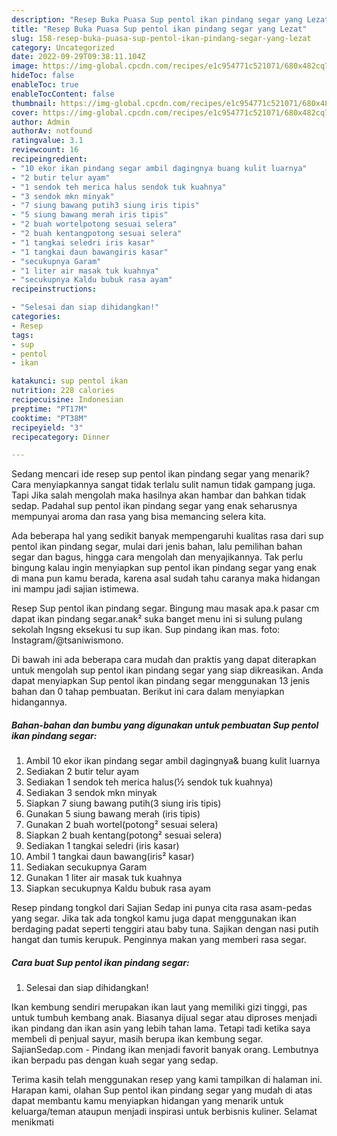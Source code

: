 ```yaml
---
description: "Resep Buka Puasa Sup pentol ikan pindang segar yang Lezat"
title: "Resep Buka Puasa Sup pentol ikan pindang segar yang Lezat"
slug: 158-resep-buka-puasa-sup-pentol-ikan-pindang-segar-yang-lezat
category: Uncategorized
date: 2022-09-29T09:38:11.104Z
image: https://img-global.cpcdn.com/recipes/e1c954771c521071/680x482cq70/sup-pentol-ikan-pindang-segar-foto-resep-utama.jpg
hideToc: false
enableToc: true
enableTocContent: false
thumbnail: https://img-global.cpcdn.com/recipes/e1c954771c521071/680x482cq70/sup-pentol-ikan-pindang-segar-foto-resep-utama.jpg
cover: https://img-global.cpcdn.com/recipes/e1c954771c521071/680x482cq70/sup-pentol-ikan-pindang-segar-foto-resep-utama.jpg
author: Admin
authorAv: notfound
ratingvalue: 3.1
reviewcount: 16
recipeingredient:
- "10 ekor ikan pindang segar ambil dagingnya buang kulit luarnya"
- "2 butir telur ayam"
- "1 sendok teh merica halus sendok tuk kuahnya"
- "3 sendok mkn minyak"
- "7 siung bawang putih3 siung iris tipis"
- "5 siung bawang merah iris tipis"
- "2 buah wortelpotong sesuai selera"
- "2 buah kentangpotong sesuai selera"
- "1 tangkai seledri iris kasar"
- "1 tangkai daun bawangiris kasar"
- "secukupnya Garam"
- "1 liter air masak tuk kuahnya"
- "secukupnya Kaldu bubuk rasa ayam"
recipeinstructions:

- "Selesai dan siap dihidangkan!"
categories:
- Resep
tags:
- sup
- pentol
- ikan

katakunci: sup pentol ikan 
nutrition: 228 calories
recipecuisine: Indonesian
preptime: "PT17M"
cooktime: "PT38M"
recipeyield: "3"
recipecategory: Dinner

---
```



Sedang mencari ide resep sup pentol ikan pindang segar yang menarik? Cara menyiapkannya sangat tidak terlalu sulit namun tidak gampang juga. Tapi Jika salah mengolah maka hasilnya akan hambar dan bahkan tidak sedap. Padahal sup pentol ikan pindang segar yang enak seharusnya mempunyai aroma dan rasa yang bisa memancing selera kita.


Ada beberapa hal yang sedikit banyak mempengaruhi kualitas rasa dari sup pentol ikan pindang segar, mulai dari jenis bahan, lalu pemilihan bahan segar dan bagus, hingga cara mengolah dan menyajikannya. Tak perlu bingung kalau ingin menyiapkan sup pentol ikan pindang segar yang enak di mana pun kamu berada, karena asal sudah tahu caranya maka hidangan ini mampu jadi sajian istimewa.

Resep Sup pentol ikan pindang segar. Bingung mau masak apa.k pasar cm dapat ikan pindang segar.anak² suka banget menu ini si sulung pulang sekolah lngsng eksekusi tu sup ikan. Sup pindang ikan mas. foto: Instagram/@tsaniwismono.


Di bawah ini ada beberapa cara mudah dan praktis yang dapat diterapkan untuk mengolah sup pentol ikan pindang segar yang siap dikreasikan. Anda dapat menyiapkan Sup pentol ikan pindang segar menggunakan 13 jenis bahan dan 0 tahap pembuatan. Berikut ini cara dalam menyiapkan hidangannya.

<!--inarticleads1-->

##### Bahan-bahan dan bumbu yang digunakan untuk pembuatan Sup pentol ikan pindang segar:

1. Ambil 10 ekor ikan pindang segar ambil dagingnya&amp; buang kulit luarnya
1. Sediakan 2 butir telur ayam
1. Sediakan 1 sendok teh merica halus(½ sendok tuk kuahnya)
1. Sediakan 3 sendok mkn minyak
1. Siapkan 7 siung bawang putih(3 siung iris tipis)
1. Gunakan 5 siung bawang merah (iris tipis)
1. Gunakan 2 buah wortel(potong² sesuai selera)
1. Siapkan 2 buah kentang(potong² sesuai selera)
1. Sediakan 1 tangkai seledri (iris kasar)
1. Ambil 1 tangkai daun bawang(iris² kasar)
1. Sediakan secukupnya Garam
1. Gunakan 1 liter air masak tuk kuahnya
1. Siapkan secukupnya Kaldu bubuk rasa ayam


Resep pindang tongkol dari Sajian Sedap ini punya cita rasa asam-pedas yang segar. Jika tak ada tongkol kamu juga dapat menggunakan ikan berdaging padat seperti tenggiri atau baby tuna. Sajikan dengan nasi putih hangat dan tumis kerupuk. Penginnya makan yang memberi rasa segar. 

<!--inarticleads2-->

##### Cara buat Sup pentol ikan pindang segar:


1. Selesai dan siap dihidangkan!

Ikan kembung sendiri merupakan ikan laut yang memiliki gizi tinggi, pas untuk tumbuh kembang anak. Biasanya dijual segar atau diproses menjadi ikan pindang dan ikan asin yang lebih tahan lama. Tetapi tadi ketika saya membeli di penjual sayur, masih berupa ikan kembung segar. SajianSedap.com - Pindang ikan menjadi favorit banyak orang. Lembutnya ikan berpadu pas dengan kuah segar yang sedap. 

Terima kasih telah menggunakan resep yang kami tampilkan di halaman ini. Harapan kami, olahan Sup pentol ikan pindang segar yang mudah di atas dapat membantu kamu menyiapkan hidangan yang menarik untuk keluarga/teman ataupun menjadi inspirasi untuk berbisnis kuliner. Selamat menikmati
